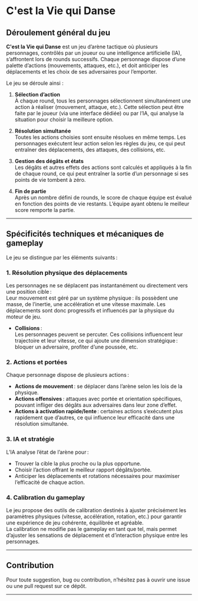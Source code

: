 # C'est la Vie qui Danse

## Déroulement général du jeu

**C'est la Vie qui Danse** est un jeu d’arène tactique où plusieurs personnages, contrôlés par un joueur ou une intelligence artificielle (IA), s’affrontent lors de rounds successifs. Chaque personnage dispose d’une palette d’actions (mouvements, attaques, etc.), et doit anticiper les déplacements et les choix de ses adversaires pour l’emporter.

Le jeu se déroule ainsi :

1. **Sélection d’action**  
   À chaque round, tous les personnages sélectionnent simultanément une action à réaliser (mouvement, attaque, etc.). Cette sélection peut être faite par le joueur (via une interface dédiée) ou par l’IA, qui analyse la situation pour choisir la meilleure option.

2. **Résolution simultanée**  
   Toutes les actions choisies sont ensuite résolues en même temps. Les personnages exécutent leur action selon les règles du jeu, ce qui peut entraîner des déplacements, des attaques, des collisions, etc.

3. **Gestion des dégâts et états**  
   Les dégâts et autres effets des actions sont calculés et appliqués à la fin de chaque round, ce qui peut entraîner la sortie d’un personnage si ses points de vie tombent à zéro.

4. **Fin de partie**  
   Après un nombre défini de rounds, le score de chaque équipe est évalué en fonction des points de vie restants. L’équipe ayant obtenu le meilleur score remporte la partie.

---

## Spécificités techniques et mécaniques de gameplay

Le jeu se distingue par les éléments suivants :

### 1. **Résolution physique des déplacements**

Les personnages ne se déplacent pas instantanément ou directement vers une position cible :  
Leur mouvement est géré par un système physique : ils possèdent une masse, de l’inertie, une accélération et une vitesse maximale. Les déplacements sont donc progressifs et influencés par la physique du moteur de jeu.

- **Collisions** :  
  Les personnages peuvent se percuter. Ces collisions influencent leur trajectoire et leur vitesse, ce qui ajoute une dimension stratégique : bloquer un adversaire, profiter d’une poussée, etc.

### 2. **Actions et portées**

Chaque personnage dispose de plusieurs actions :

- **Actions de mouvement** : se déplacer dans l’arène selon les lois de la physique.
- **Actions offensives** : attaques avec portée et orientation spécifiques, pouvant infliger des dégâts aux adversaires dans leur zone d’effet.
- **Actions à activation rapide/lente** : certaines actions s’exécutent plus rapidement que d’autres, ce qui influence leur efficacité dans une résolution simultanée.

### 3. **IA et stratégie**

L’IA analyse l’état de l’arène pour :

- Trouver la cible la plus proche ou la plus opportune.
- Choisir l’action offrant le meilleur rapport dégâts/portée.
- Anticiper les déplacements et rotations nécessaires pour maximiser l’efficacité de chaque action.

### 4. **Calibration du gameplay**

Le jeu propose des outils de calibration destinés à ajuster précisément les paramètres physiques (vitesse, accélération, rotation, etc.) pour garantir une expérience de jeu cohérente, équilibrée et agréable.  
La calibration ne modifie pas le gameplay en tant que tel, mais permet d’ajuster les sensations de déplacement et d’interaction physique entre les personnages.

---

## Contribution

Pour toute suggestion, bug ou contribution, n’hésitez pas à ouvrir une issue ou une pull request sur ce dépôt.

---